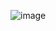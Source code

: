 


![image](https://github.com/ramukkohsa/nodejs-app-deployment/assets/91192168/a57b70f2-1787-41b7-a6a7-d6185b40c176)
